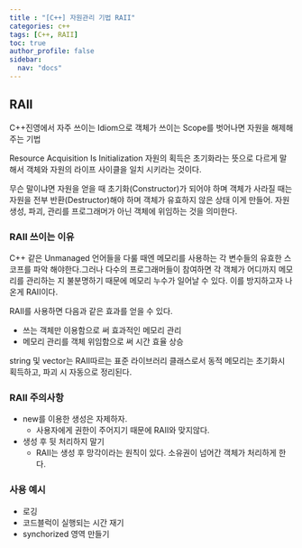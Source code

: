 ```yaml
---
title : "[C++] 자원관리 기법 RAII"
categories: c++
tags: [C++, RAII]
toc: true
author_profile: false
sidebar:
  nav: "docs"
---
```


## RAII
C++진영에서 자주 쓰이는 Idiom으로 객체가 쓰이는 Scope를 벗어나면 자원을 해제해주는 기법

Resource Acquisition Is Initialization 자원의 획득은 초기화라는 뜻으로 다르게 말해서 객체와 자원의 라이프 사이클을 일치 시키라는 것이다.

무슨 말이냐면 자원을 얻을 때 초기화(Constructor)가 되어야 하며 객체가 사라질 때는 자원을 전부 반환(Destructor)해야 하며 객체가 유효하지 않은 상태 이게 만들어. 자원 생성, 파괴, 관리를 프로그래머가 아닌 객체에 위임하는 것을 의미한다.

### RAII 쓰이는 이유
C++ 같은 Unmanaged 언어들을 다룰 때엔 메모리를 사용하는 각 변수들의 유효한 스코프를 파악 해야한다.그러나 다수의 프로그래머들이 참여하면 각 객체가 어디까지 메모리를 관리하는 지  불분명하기 때문에 메모리 누수가 일어날 수 있다. 이를 방지하고자 나온게 RAII이다.

RAII를 사용하면 다음과 같은 효과를 얻을 수 있다.
- 쓰는 객체만 이용함으로 써 효과적인 메모리 관리
- 메모리 관리를 객체 위임함으로 써 시간 효율 상승

string 및 vector는 RAII따르는 표준 라이브러리 클래스로서 동적 메모리는 초기화시 획득하고, 파괴 시 자동으로 정리된다.

### RAII 주의사항
- new를 이용한 생성은 자제하자.
	- 사용자에게 권한이 주어지기 때문에 RAII와 맞지않다.
- 생성 후 뒷 처리하지 말기
	- RAII는 생성 후 망각이라는 원칙이 있다. 소유권이 넘어간 객체가 처리하게 한다.


### 사용 예시
- 로깅
- 코드블럭이 실행되는 시간 재기
- synchorized 영역 만들기